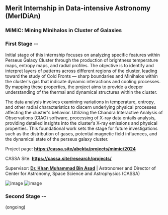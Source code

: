## Merit Internship in Data-intensive Astronomy (MerIDiAn)

### MiMiC: Mining Minihalos in Cluster of Galaxies

### First Stage --
Initial stage of this internship focuses on analyzing specific features within Perseus Galaxy Cluster through the production of brightness temperature maps, entropy maps, and radial profiles. The objective is to identify and interpret layers of patterns across different regions of the cluster, leading toward the study of Cold Fronts — sharp boundaries and Minihalos within the cluster's gas that indicate dynamic interactions and cooling processes. By mapping these properties, the project aims to provide a deeper understanding of the thermal and dynamical structures within the cluster. 

The data analysis involves examining variations in temperature, entropy, and other radial characteristics to discern underlying physical processes affecting the cluster's behavior. Utilizing the Chandra Interactive Analysis of Observations (CIAO) software, processing of X-ray data entails analysis, providing detailed insights into the cluster’s X-ray emissions and physical properties. This foundational work sets the stage for future investigations such as the distribution of gases, potential magnetic field influences, and the dynamical state of the perseus galaxy cluster.

Project page: **https://cassa.site/abekta/projects/mimic/2024**

CASSA Site: **https://cassa.site/research/projects/**

Supervisor: [**Dr. Khan Muhammad Bin Asad**](https://coalab.space/people/asad/) | Astronomer and Director of Center for Astronomy, Space Science and Astrophysics (CASSA)

![image](https://github.com/user-attachments/assets/ee888447-9035-4d84-bc5a-8a6b408be417)
![image](https://github.com/user-attachments/assets/de3daf29-5b3e-4a28-8f09-71cfaf5b1770)

### Second Stage --
(ongoing)
